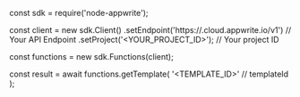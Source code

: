 const sdk = require('node-appwrite');

const client = new sdk.Client()
    .setEndpoint('https://<REGION>.cloud.appwrite.io/v1') // Your API Endpoint
    .setProject('<YOUR_PROJECT_ID>'); // Your project ID

const functions = new sdk.Functions(client);

const result = await functions.getTemplate(
    '<TEMPLATE_ID>' // templateId
);
